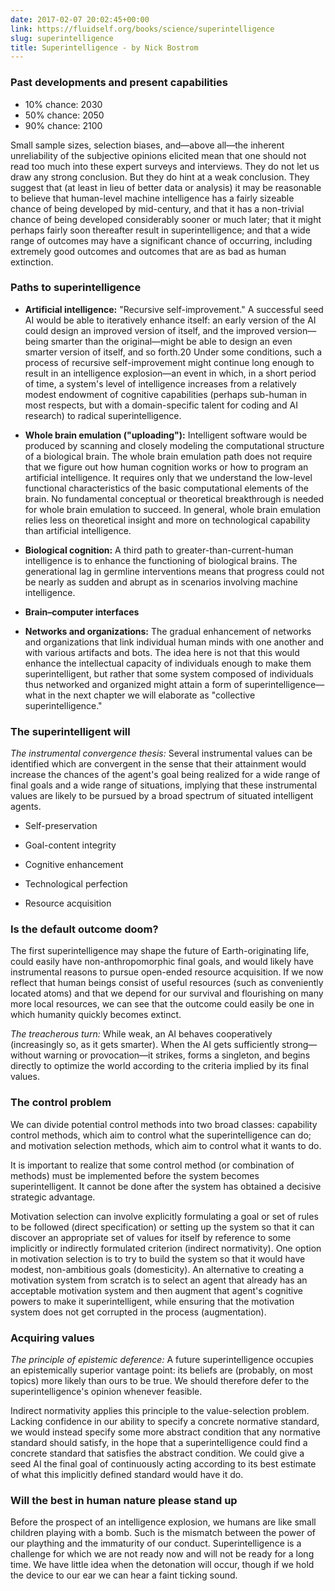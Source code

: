 ```yaml
---
date: 2017-02-07 20:02:45+00:00
link: https://fluidself.org/books/science/superintelligence
slug: superintelligence
title: Superintelligence - by Nick Bostrom
---
```


### Past developments and present capabilities

- 10% chance: 2030
- 50% chance: 2050
- 90% chance: 2100

Small sample sizes, selection biases, and—above all—the inherent unreliability of the subjective opinions elicited mean that one should not read too much into these expert surveys and interviews. They do not let us draw any strong conclusion. But they do hint at a weak conclusion. They suggest that (at least in lieu of better data or analysis) it may be reasonable to believe that human-level machine intelligence has a fairly sizeable chance of being developed by mid-century, and that it has a non-trivial chance of being developed considerably sooner or much later; that it might perhaps fairly soon thereafter result in superintelligence; and that a wide range of outcomes may have a significant chance of occurring, including extremely good outcomes and outcomes that are as bad as human extinction.

### Paths to superintelligence

- **Artificial intelligence:** "Recursive self-improvement." A successful seed AI would be able to iteratively enhance itself: an early version of the AI could design an improved version of itself, and the improved version—being smarter than the original—might be able to design an even smarter version of itself, and so forth.20 Under some conditions, such a process of recursive self-improvement might continue long enough to result in an intelligence explosion—an event in which, in a short period of time, a system's level of intelligence increases from a relatively modest endowment of cognitive capabilities (perhaps sub-human in most respects, but with a domain-specific talent for coding and AI research) to radical superintelligence.

- **Whole brain emulation ("uploading"):** Intelligent software would be produced by scanning and closely modeling the computational structure of a biological brain. The whole brain emulation path does not require that we figure out how human cognition works or how to program an artificial intelligence. It requires only that we understand the low-level functional characteristics of the basic computational elements of the brain. No fundamental conceptual or theoretical breakthrough is needed for whole brain emulation to succeed. In general, whole brain emulation relies less on theoretical insight and more on technological capability than artificial intelligence.

- **Biological cognition:** A third path to greater-than-current-human intelligence is to enhance the functioning of biological brains. The generational lag in germline interventions means that progress could not be nearly as sudden and abrupt as in scenarios involving machine intelligence.

- **Brain–computer interfaces**

- **Networks and organizations:** The gradual enhancement of networks and organizations that link individual human minds with one another and with various artifacts and bots. The idea here is not that this would enhance the intellectual capacity of individuals enough to make them superintelligent, but rather that some system composed of individuals thus networked and organized might attain a form of superintelligence—what in the next chapter we will elaborate as "collective superintelligence."

### The superintelligent will

_The instrumental convergence thesis:_ Several instrumental values can be identified which are convergent in the sense that their attainment would increase the chances of the agent's goal being realized for a wide range of final goals and a wide range of situations, implying that these instrumental values are likely to be pursued by a broad spectrum of situated intelligent agents.

- Self-preservation

- Goal-content integrity

- Cognitive enhancement

- Technological perfection

- Resource acquisition

### Is the default outcome doom?

The first superintelligence may shape the future of Earth-originating life, could easily have non-anthropomorphic final goals, and would likely have instrumental reasons to pursue open-ended resource acquisition. If we now reflect that human beings consist of useful resources (such as conveniently located atoms) and that we depend for our survival and flourishing on many more local resources, we can see that the outcome could easily be one in which humanity quickly becomes extinct.

_The treacherous turn:_ While weak, an AI behaves cooperatively (increasingly so, as it gets smarter). When the AI gets sufficiently strong—without warning or provocation—it strikes, forms a singleton, and begins directly to optimize the world according to the criteria implied by its final values.

### The control problem

We can divide potential control methods into two broad classes: capability control methods, which aim to control what the superintelligence can do; and motivation selection methods, which aim to control what it wants to do.

It is important to realize that some control method (or combination of methods) must be implemented before the system becomes superintelligent. It cannot be done after the system has obtained a decisive strategic advantage.

Motivation selection can involve explicitly formulating a goal or set of rules to be followed (direct specification) or setting up the system so that it can discover an appropriate set of values for itself by reference to some implicitly or indirectly formulated criterion (indirect normativity). One option in motivation selection is to try to build the system so that it would have modest, non-ambitious goals (domesticity). An alternative to creating a motivation system from scratch is to select an agent that already has an acceptable motivation system and then augment that agent's cognitive powers to make it superintelligent, while ensuring that the motivation system does not get corrupted in the process (augmentation).

### Acquiring values

_The principle of epistemic deference:_ A future superintelligence occupies an epistemically superior vantage point: its beliefs are (probably, on most topics) more likely than ours to be true. We should therefore defer to the superintelligence's opinion whenever feasible.

Indirect normativity applies this principle to the value-selection problem. Lacking confidence in our ability to specify a concrete normative standard, we would instead specify some more abstract condition that any normative standard should satisfy, in the hope that a superintelligence could find a concrete standard that satisfies the abstract condition. We could give a seed AI the final goal of continuously acting according to its best estimate of what this implicitly defined standard would have it do.

### Will the best in human nature please stand up

Before the prospect of an intelligence explosion, we humans are like small children playing with a bomb. Such is the mismatch between the power of our plaything and the immaturity of our conduct. Superintelligence is a challenge for which we are not ready now and will not be ready for a long time. We have little idea when the detonation will occur, though if we hold the device to our ear we can hear a faint ticking sound.
